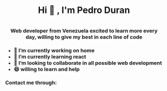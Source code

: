  <h1 align="center"> Hi 👋 , I'm Pedro Duran <h1/>
 
<h3 align="center"> Web developer from Venezuela excited to learn more every day, willing to give my best in each line of code <h3/>

<!--
**PedrinDurant/PedrinDurant** is a ✨ _special_ ✨ repository because its `README.md` (this file) appears on your GitHub profile.

Here are some ideas to get you started:
- 👯 I’m looking to collaborate on ...
- 🤔 I’m looking for help with ...
- 💬 Ask me about ...
- 📫 How to reach me: ...
- 😄 Pronouns: ...
- ⚡ Fun fact: ...
-->
- 🔭 I’m currently working on home
- 🌱 I’m currently learning react
- 👯 I’m looking to collaborate in all possible web development
- 😄 willing to learn and help

 
<h3> Contact me through: <h3/>
